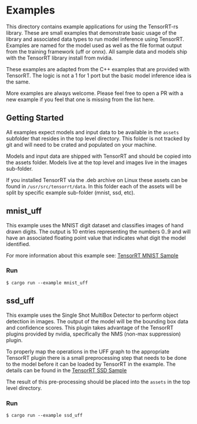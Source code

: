 # Examples

This directory contains example applications for using the TensorRT-rs library. These are small examples that demonstrate
basic usage of the library and associated data types to run model inference using TensorRT. Examples are named for the 
model used as well as the file format output from the training framework (uff or onnx). All sample data and models ship 
with the TensorRT library install from nvidia.

These examples are adapted from the C++ examples that are provided with TensorRT. The logic is not a 1 for 1 port but the
basic model inference idea is the same.

More examples are always welcome. Please feel free to open a PR with a new example if you feel that one is missing from
the list here.

## Getting Started

All examples expect models and input data to be available in the `assets` subfolder that resides in the top level
directory. This folder is not tracked by git and will need to be crated and populated on your machine.

Models and input data are shipped with TensorRT and should be copied into the assets folder. Models live at the top level
and images live in the images sub-folder. 

If you installed TensorRT via the .deb archive on Linux these assets can be found in `/usr/src/tensorrt/data`. In this 
folder each of the assets will be split by specific example sub-folder (mnist, ssd, etc). 

## mnist_uff
This example uses the MNIST digit dataset and classifies images of hand drawn digits. The output is 10 entries representing
the numbers 0..9 and will have an associated floating point value that indicates what digit the model identified. 

For more information about this example see: 
[TensorRT MNIST Sample](https://github.com/mstallmo/TensorRT/tree/master/samples/opensource/sampleUffMNIST)

### Run
```shell script
$ cargo run --example mnist_uff
```

## ssd_uff
This example uses the Single Shot MultiBox Detector to perform object detection in images. The output of the model will 
be the bounding box data and confidence scores. This plugin takes advantage of the TensorRT plugins provided by nvidia,
specifically the NMS (non-max suppression) plugin.

To properly map the operations in the UFF graph to the appropriate TensorRT plugin there is a small preprocessing step 
that needs to be done to the model before it can be loaded by TensorRT in the example. The details can be found in the 
[TensorRT SSD Sample](https://github.com/mstallmo/TensorRT/tree/master/samples/opensource/sampleUffSSD#sampleuffssd-plugins)

The result of this pre-processing should be placed into the `assets` in the top level directory.

### Run
```shell script
$ cargo run --example ssd_uff
```